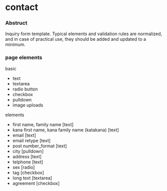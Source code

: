 # contact

### Abstruct
Inquiry form template. Typical elements and validation rules are normalized, and in case of practical use, they should be added and updated to a minimum.

### page elements

basic

- text
- textarea
- radio button
- checkbox
- pulldown
- image uploads

elements

- first name, family name [text]
- kana first name, kana family name (katakana) [text]
- email [text]
- email retype [text]
- post number_format [text]
- city [pulldown]
- address [text]
- telphone [text]
- sex [radio]
- tag [checkbox]
- long text [textarea]
- agreement [checkbox]

